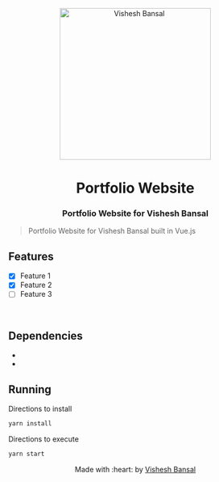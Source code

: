 <p align="center">
<a href="https://visheshbansal.dev">
	<img src="https://i.ibb.co/KxrdfnF/vishesh-white.png" width="300" alt="Vishesh Bansal"/>
</a>
	<h1 align="center"> Portfolio Website </h1>
	<h3 align="center"> Portfolio Website for Vishesh Bansal</h3>
</p>

> Portfolio Website for Vishesh Bansal built in Vue.js

## Features
- [X] Feature 1
- [X] Feature 2
- [ ] Feature 3

<br>

## Dependencies
- <dependency>
- <dependency>


## Running


Directions to install
```bash
yarn install
```

Directions to execute

```bash
yarn start
```

<p align="center">
	Made with :heart: by <a href="https://github.com/VisheshBansal">Vishesh Bansal</a>
</p>
